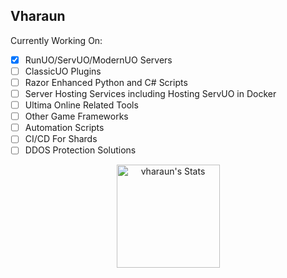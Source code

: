 <!--Status: ?? 2025.01.26_21.46-->
## Vharaun
Currently Working On: 
 - [X] RunUO/ServUO/ModernUO Servers
 - [ ] ClassicUO Plugins
 - [ ] Razor Enhanced Python and C# Scripts
 - [ ] Server Hosting Services including Hosting ServUO in Docker
 - [ ] Ultima Online Related Tools
 - [ ] Other Game Frameworks
 - [ ] Automation Scripts
 - [ ] CI/CD For Shards
 - [ ] DDOS Protection Solutions

<div class="badges-githubstats">
  <p align="center">
    <img src="https://github-readme-stats.vercel.app/api?username=vharaun&theme=tokyonight&show_icons=true&hide_border=true&count_private=true" alt="vharaun's Stats" height="165">
    <!--<img src="https://github-readme-streak-stats.herokuapp.com/?user=vharaun&theme=tokyonight&hide_border=true" alt="vharaun's Streak" height="165">-->
  </p>
</div>
<!--... ... ...-->
